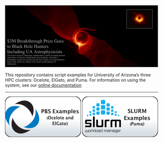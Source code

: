 ![](Images/BlackHoleMashup_TextOverlap.png)

This repository contains script examples for University of Arizona’s three HPC clusters: Ocelote, ElGato, and Puma. For information on using the system, see our [online documentation](https://public.confluence.arizona.edu/display/UAHPC/HPC+Documentation)

---

[![Click here for PBS script examples (Ocelote and ElGato)](Images/pbs-button.png)](PBS-Scripts) ![Click here for SLURM script examples (Puma)](Images/slurm-button.png)
